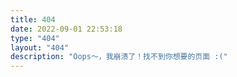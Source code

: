 ```yaml
---
title: 404
date: 2022-09-01 22:53:18
type: "404"
layout: "404"
description: "Oops～，我崩溃了！找不到你想要的页面 :("
---
```

